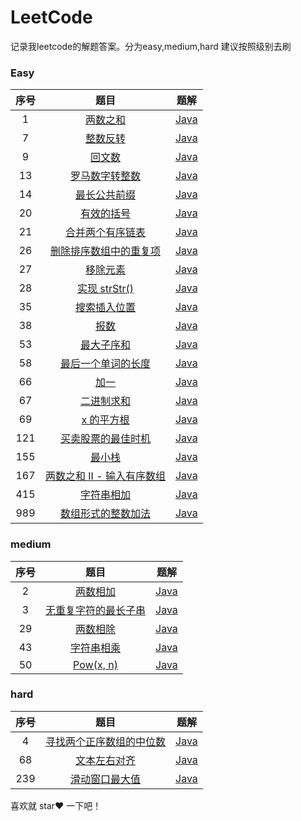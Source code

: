 # LeetCode
记录我leetcode的解题答案。分为easy,medium,hard 建议按照级别去刷

### Easy

序号|题目|题解
:-:|:-:|:-:
1|[两数之和](https://leetcode-cn.com/problems/two-sum/)|[Java](https://github.com/ChengQian505/LeetCode/tree/master/src/main/java/cq/leetcode/answer/esay/No1.java)
7|[整数反转](https://leetcode-cn.com/problems/reverse-integer/)|[Java](https://github.com/ChengQian505/LeetCode/tree/master/src/main/java/cq/leetcode/answer/esay/No7.java)
9|[回文数](https://leetcode-cn.com/problems/palindrome-number/)|[Java](https://github.com/ChengQian505/LeetCode/tree/master/src/main/java/cq/leetcode/answer/esay/No9.java)
13|[罗马数字转整数](https://leetcode-cn.com/problems/roman-to-integer/)|[Java](https://github.com/ChengQian505/LeetCode/tree/master/src/main/java/cq/leetcode/answer/esay/No13.java)
14|[最长公共前缀](https://leetcode-cn.com/problems/longest-common-prefix/)|[Java](https://github.com/ChengQian505/LeetCode/tree/master/src/main/java/cq/leetcode/answer/esay/No14.java)
20|[有效的括号](https://leetcode-cn.com/problems/valid-parentheses/)|[Java](https://github.com/ChengQian505/LeetCode/tree/master/src/main/java/cq/leetcode/answer/esay/No20.java)
21|[合并两个有序链表](https://leetcode-cn.com/problems/merge-two-sorted-lists/)|[Java](https://github.com/ChengQian505/LeetCode/tree/master/src/main/java/cq/leetcode/answer/esay/No21.java)
26|[删除排序数组中的重复项](https://leetcode-cn.com/problems/remove-duplicates-from-sorted-array/)|[Java](https://github.com/ChengQian505/LeetCode/tree/master/src/main/java/cq/leetcode/answer/esay/No26.java)
27|[移除元素](https://leetcode-cn.com/problems/remove-element/)|[Java](https://github.com/ChengQian505/LeetCode/tree/master/src/main/java/cq/leetcode/answer/esay/No27.java)
28|[实现 strStr()](https://leetcode-cn.com/problems/implement-strstr/)|[Java](https://github.com/ChengQian505/LeetCode/tree/master/src/main/java/cq/leetcode/answer/esay/No28.java)
35|[搜索插入位置](https://leetcode-cn.com/problems/search-insert-position/)|[Java](https://github.com/ChengQian505/LeetCode/tree/master/src/main/java/cq/leetcode/answer/esay/No35.java)
38|[报数](https://leetcode-cn.com/problems/count-and-say/)|[Java](https://github.com/ChengQian505/LeetCode/tree/master/src/main/java/cq/leetcode/answer/esay/No38.java)
53|[最大子序和](https://leetcode-cn.com/problems/maximum-subarray/)|[Java](https://github.com/ChengQian505/LeetCode/tree/master/src/main/java/cq/leetcode/answer/esay/No53.java)
58|[最后一个单词的长度](https://leetcode-cn.com/problems/length-of-last-word/)|[Java](https://github.com/ChengQian505/LeetCode/tree/master/src/main/java/cq/leetcode/answer/esay/No58.java)
66|[加一](https://leetcode-cn.com/problems/plus-one/)|[Java](https://github.com/ChengQian505/LeetCode/tree/master/src/main/java/cq/leetcode/answer/esay/No66.java)
67|[二进制求和](https://leetcode-cn.com/problems/add-binary/)|[Java](https://github.com/ChengQian505/LeetCode/tree/master/src/main/java/cq/leetcode/answer/esay/No67.java)
69|[x 的平方根](https://leetcode-cn.com/problems/sqrtx/)|[Java](https://github.com/ChengQian505/LeetCode/tree/master/src/main/java/cq/leetcode/answer/esay/No69.java)
121|[买卖股票的最佳时机](https://leetcode-cn.com/problems/best-time-to-buy-and-sell-stock/)|[Java](https://github.com/ChengQian505/LeetCode/tree/master/src/main/java/cq/leetcode/answer/esay/No121.java)
155|[最小栈](https://leetcode-cn.com/problems/min-stack/)|[Java](https://github.com/ChengQian505/LeetCode/tree/master/src/main/java/cq/leetcode/answer/esay/No155.java)
167|[两数之和 II - 输入有序数组](https://leetcode-cn.com/problems/two-sum-ii-input-array-is-sorted/)|[Java](https://github.com/ChengQian505/LeetCode/tree/master/src/main/java/cq/leetcode/answer/esay/No167.java)
415|[字符串相加](https://leetcode-cn.com/problems/add-strings/)|[Java](https://github.com/ChengQian505/LeetCode/tree/master/src/main/java/cq/leetcode/answer/esay/No415.java)
989|[数组形式的整数加法](https://leetcode-cn.com/problems/add-to-array-form-of-integer/)|[Java](https://github.com/ChengQian505/LeetCode/tree/master/src/main/java/cq/leetcode/answer/esay/No989.java)

### medium

序号|题目|题解
:-:|:-:|:-:
2|[两数相加](https://leetcode-cn.com/problems/add-two-numbers/)|[Java](https://github.com/ChengQian505/LeetCode/tree/master/src/main/java/cq/leetcode/answer/medium/No2.java)
3|[无重复字符的最长子串](https://leetcode-cn.com/problems/longest-substring-without-repeating-characters/)|[Java](https://github.com/ChengQian505/LeetCode/tree/master/src/main/java/cq/leetcode/answer/medium/No3.java)
29|[两数相除](https://leetcode-cn.com/problems/divide-two-integers/)|[Java](https://github.com/ChengQian505/LeetCode/tree/master/src/main/java/cq/leetcode/answer/medium/No29.java)
43|[字符串相乘](https://leetcode-cn.com/problems/multiply-strings/)|[Java](https://github.com/ChengQian505/LeetCode/tree/master/src/main/java/cq/leetcode/answer/medium/No43.java)
50|[Pow(x, n)](https://leetcode-cn.com/problems/powx-n/)|[Java](https://github.com/ChengQian505/LeetCode/tree/master/src/main/java/cq/leetcode/answer/medium/No50.java)

### hard

序号|题目|题解
:-:|:-:|:-:
4|[寻找两个正序数组的中位数](https://leetcode-cn.com/problems/median-of-two-sorted-arrays/)|[Java](https://github.com/ChengQian505/LeetCode/tree/master/src/main/java/cq/leetcode/answer/hard/No4.java)
68|[文本左右对齐](https://leetcode-cn.com/problems/text-justification/)|[Java](https://github.com/ChengQian505/LeetCode/tree/master/src/main/java/cq/leetcode/answer/hard/No68.java)
239|[滑动窗口最大值](https://leetcode-cn.com/problems/sliding-window-maximum/)|[Java](https://github.com/ChengQian505/LeetCode/tree/master/src/main/java/cq/leetcode/answer/hard/No239.java)



喜欢就 star❤️ 一下吧！
